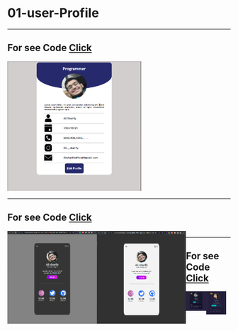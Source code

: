# 01-user-Profile
---


## For see Code <a href="./01-User-Profile">Click</a>

<img src="./01-User-Profile/img/demo.png" width="60%">

---
## For see Code <a href="./02-User-Profile">Click</a>

<div style="display:flex;">
<img src="./02-User-Profile/Dark-Mode/img/demo.png" width="40%">
<img src="./02-User-Profile/light-Mode/img/demo.png" width="40%">
<div>
  
---

## For see Code <a href="./03-User-Profile">Click</a>

<div style="display:flex;">
<img src="./03-User-Profile/img/demo.png" width="45%" height="100%" >
<img src="./03-User-Profile/img/demoo.png" width="45%">

</div>

